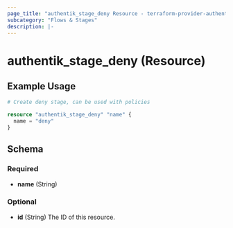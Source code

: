 ```yaml
---
page_title: "authentik_stage_deny Resource - terraform-provider-authentik"
subcategory: "Flows & Stages"
description: |-
---
```


# authentik_stage_deny (Resource)

## Example Usage

```terraform
# Create deny stage, can be used with policies

resource "authentik_stage_deny" "name" {
  name = "deny"
}
```

<!-- schema generated by tfplugindocs -->
## Schema

### Required

- **name** (String)

### Optional

- **id** (String) The ID of this resource.
